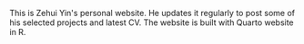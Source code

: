 This is Zehui Yin's personal website. He updates it regularly to post some of his selected projects and latest CV. The website is built with Quarto website in R.
